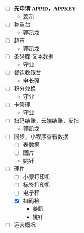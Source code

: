 <span  style="font-family: Simsun,serif; font-size: 17px; ">

- [ ] **先申请 APPID，APPKEY**
    - 姜凯
- [ ] 称重台
    - 郭凯龙
- [ ] 超市
    - 郭凯龙
- [ ] 条码库-文本数据
    - 守业
- [ ] 餐饮收银台
    - 申长强
- [ ] 积分兑换
    - 守业
- [ ] 卡管理
    - 守业
- [ ] 扫码结账，云端结账，反扫
    - 郭凯龙
- [ ] 同步，小程序查看数据
    - [ ] 表数据
    - [ ] 图片
    - 姚钎
- [ ] 硬件
    - [ ] 小票打印机
    - [ ] 标签打印机
    - [ ] 电子秤
    - [x] ~~扫码枪~~
        - 姜凯
        - 姚钎
- [ ] 运营概况

</span>